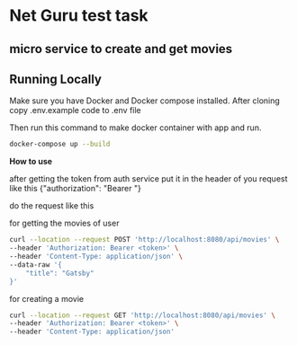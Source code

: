# Net Guru test task

## micro service to create and get movies

## Running Locally

Make sure you have Docker and Docker compose installed.
After cloning copy .env.example code to .env file

Then run this command to make docker container with app and run.

```sh
docker-compose up --build
```

**How to use**

after getting the token from auth service 
put it in the header of you request like this {"authorization": "Bearer <token>"}

do the request like this 

for getting the movies of user 
```sh
curl --location --request POST 'http://localhost:8080/api/movies' \
--header 'Authorization: Bearer <token>' \
--header 'Content-Type: application/json' \
--data-raw '{
    "title": "Gatsby"
}'
```
for creating a movie 
  ```sh
  curl --location --request GET 'http://localhost:8080/api/movies' \
--header 'Authorization: Bearer <token>' \
--header 'Content-Type: application/json'
```
